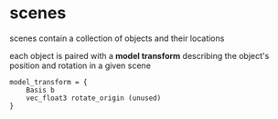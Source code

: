 # scenes
scenes contain a collection of objects and their locations

each object is paired with a **model transform** describing the object's position and rotation in a given scene

```
model_transform = {
    Basis b
    vec_float3 rotate_origin (unused)
}
```